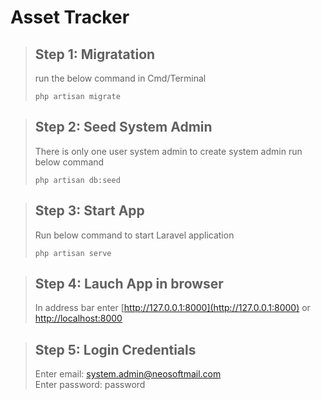 # Asset Tracker
> ## Step 1: Migratation
> run the below command in Cmd/Terminal
> ```
> php artisan migrate
> ```

> ## Step 2: Seed System Admin
> There is only one user system admin to create system admin run below command
> ```
> php artisan db:seed
> ```

> ## Step 3: Start App
> Run below command to start Laravel application
> ``` 
> php artisan serve
>```

> ## Step 4: Lauch App in browser
> In address bar enter [http://127.0.0.1:8000](http://127.0.0.1:8000) or [http://localhost:8000](http://127.0.0.1:8000)

> ## Step 5: Login Credentials
> Enter email: system.admin@neosoftmail.com  
> Enter password: password

